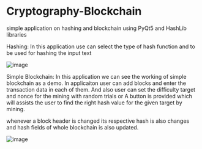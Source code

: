 # Cryptography-Blockchain
simple application on hashing and blockchain using PyQt5 and HashLib libraries

Hashing:
In this application use can select the type of hash function and to be used for hashing the input text

![image](https://user-images.githubusercontent.com/89305345/131094559-6059b4d3-20bd-47cd-874c-d78bbc6ae1c5.png)

Simple Blockchain:
In this application we can see the working of simple blockchain as a demo.
In applicaiton user can add blocks and enter the transaction data in each of them.
And also user can set the difficulty target and nonce for the mining with random trials or
A button is provided which will assists the user to find the right hash value for the given target by mining.

whenever a block header is changed its respective hash is also changes and hash fields of whole blockchain is also updated.

![image](https://user-images.githubusercontent.com/89305345/132849910-c0f0e9e9-9137-4563-8ddf-3b0e59850e37.png)

